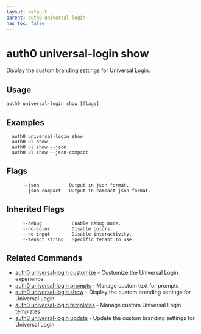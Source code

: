 ```yaml
---
layout: default
parent: auth0 universal-login
has_toc: false
---
```

# auth0 universal-login show

Display the custom branding settings for Universal Login.

## Usage
```
auth0 universal-login show [flags]
```

## Examples

```
  auth0 universal-login show
  auth0 ul show
  auth0 ul show --json
  auth0 ul show --json-compact
```


## Flags

```
      --json           Output in json format.
      --json-compact   Output in compact json format.
```


## Inherited Flags

```
      --debug           Enable debug mode.
      --no-color        Disable colors.
      --no-input        Disable interactivity.
      --tenant string   Specific tenant to use.
```


## Related Commands

- [auth0 universal-login customize](auth0_universal-login_customize.md) - Customize the Universal Login experience
- [auth0 universal-login prompts](auth0_universal-login_prompts.md) - Manage custom text for prompts
- [auth0 universal-login show](auth0_universal-login_show.md) - Display the custom branding settings for Universal Login
- [auth0 universal-login templates](auth0_universal-login_templates.md) - Manage custom Universal Login templates
- [auth0 universal-login update](auth0_universal-login_update.md) - Update the custom branding settings for Universal Login


